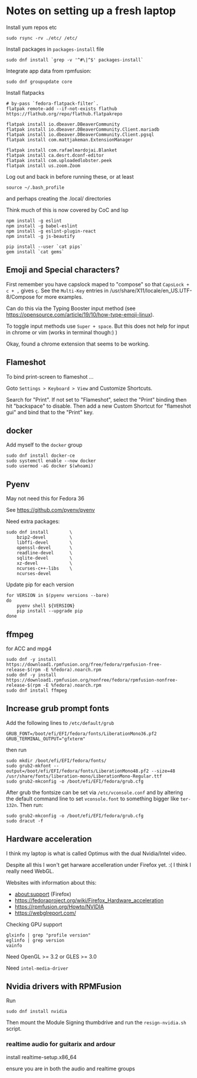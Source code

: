 # Notes on setting up a fresh laptop

Install yum repos etc

    sudo rsync -rv ./etc/ /etc/

Install packages in `packages-install` file

    sudo dnf install `grep -v '^#\|^$' packages-install`

Integrate app data from rpmfusion:

    sudo dnf groupupdate core


Install flatpacks

```console
# by-pass `fedora-flatpack-filter`.
flatpak remote-add --if-not-exists flathub https://flathub.org/repo/flathub.flatpakrepo

flatpak install io.dbeaver.DBeaverCommunity
flatpak install io.dbeaver.DBeaverCommunity.Client.mariadb
flatpak install io.dbeaver.DBeaverCommunity.Client.pgsql
flatpak install com.mattjakeman.ExtensionManager

flatpak install com.rafaelmardojai.Blanket
flatpak install ca.desrt.dconf-editor
flatpak install com.uploadedlobster.peek
flatpak install us.zoom.Zoom
```

Log out and back in before running these, or at least

    source ~/.bash_profile

and perhaps creating the .local/ directories

Think much of this is now covered by CoC and lsp

    npm install -g eslint
    npm install -g babel-eslint
    npm install -g eslint-plugin-react
    npm install -g js-beautify

    pip install --user `cat pips`
    gem install `cat gems`

## Emoji and Special characters?

First remember you have capslock maped to "compose" so that `CapsLock + c + ,`
gives  `ç`.  See the `Multi-Key` entries in
/usr/share/X11/locale/en_US.UTF-8/Compose for more examples.

Can do this via the Typing Booster input method (see
<https://opensource.com/article/19/10/how-type-emoji-linux>).

To toggle input methods use `Super + space`.  But this does not help for input
in chrome or vim (works in terminal though:) )

Okay, found a chrome extension that seems to be working.

## Flameshot

To bind print-screen to flameshot ...

Goto `Settings > Keyboard > View` and Customize Shortcuts.

Search for "Print". If not set to "Flameshot", select the "Print" binding then
hit "backspace" to disable. Then add a new Custom Shortcut for  "flameshot gui"
and bind that to the "Print" key.

## docker

Add myself to the `docker` group

    sudo dnf install docker-ce
    sudo systemctl enable --now docker
    sudo usermod -aG docker $(whoami)

## Pyenv

May not need this for Fedora 36

See <https://github.com/pyenv/pyenv>

Need extra packages:

    sudo dnf install        \
        bzip2-devel         \
        libffi-devel        \
        openssl-devel       \
        readline-devel      \
        sqlite-devel        \
        xz-devel            \
        ncurses-c++-libs    \
        ncurses-devel

Update pip for each version

    for VERSION in $(pyenv versions --bare)
    do
        pyenv shell ${VERSION}
        pip install --upgrade pip
    done

## ffmpeg

for ACC and mpg4

    sudo dnf -y install https://download1.rpmfusion.org/free/fedora/rpmfusion-free-release-$(rpm -E %fedora).noarch.rpm
    sudo dnf -y install https://download1.rpmfusion.org/nonfree/fedora/rpmfusion-nonfree-release-$(rpm -E %fedora).noarch.rpm
    sudo dnf install ffmpeg

## Increase grub prompt fonts

Add the following lines to `/etc/default/grub`

    GRUB_FONT=/boot/efi/EFI/fedora/fonts/LiberationMono36.pf2
    GRUB_TERMINAL_OUTPUT="gfxterm"

then run

    sudo mkdir /boot/efi/EFI/fedora/fonts/
    sudo grub2-mkfont --output=/boot/efi/EFI/fedora/fonts/LiberationMono48.pf2 --size=48 /usr/share/fonts/liberation-mono/LiberationMono-Regular.ttf
    sudo grub2-mkconfig -o /boot/efi/EFI/fedora/grub.cfg

After grub the fontsize can be set via `/etc/vconsole.conf` and by altering the
default command line to set `vconsole.font` to something bigger like `ter-132n`.
Then run:

    sudo grub2-mkconfig -o /boot/efi/EFI/fedora/grub.cfg
    sudo dracut -f

## Hardware acceleration

I think my laptop is what is called Optimus with the dual Nvidia/Intel video.

Despite all this I won't get harware accelleration under Firefox yet. :(
I think I really need WebGL.

Websites with information about this:

* <about:support> (Firefox)
* <https://fedoraproject.org/wiki/Firefox_Hardware_acceleration>
* <https://rpmfusion.org/Howto/NVIDIA>
* <https://webglreport.com/>

Checking GPU support

    glxinfo | grep "profile version"
    eglinfo | grep version
    vainfo

Need OpenGL >= 3.2 or GLES >= 3.0

Need `intel-media-driver`

## Nvidia drivers with RPMFusion

Run

    sudo dnf install nvidia

Then mount the Module Signing thumbdrive and run the `resign-nvidia.sh` script.

### realtime audio for guitarix and ardour

install realtime-setup.x86_64

ensure you are in both the audio and realtime groups

